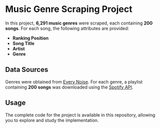 # Music Genre Scraping Project

In this project, **6,291 music genres** were scraped, each containing **200 songs**. For each song, the following attributes are provided:

- **Ranking Position**
- **Song Title**
- **Artist**
- **Genre**

## Data Sources

Genres were obtained from [Every Noise](https://www.everynoise.com/). For each genre, a playlist containing **200 songs** was downloaded using the [Spotify API](https://developer.spotify.com/).

## Usage

The complete code for the project is available in this repository, allowing you to explore and study the implementation.
